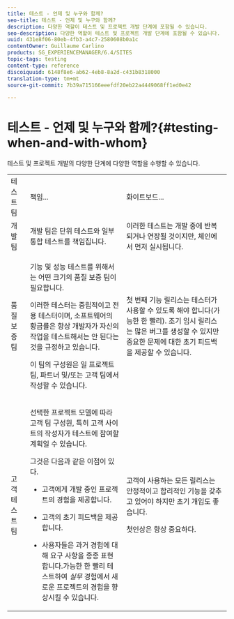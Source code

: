 ```yaml
---
title: 테스트 - 언제 및 누구와 함께?
seo-title: 테스트 - 언제 및 누구와 함께?
description: 다양한 역할이 테스트 및 프로젝트 개발 단계에 포함될 수 있습니다.
seo-description: 다양한 역할이 테스트 및 프로젝트 개발 단계에 포함될 수 있습니다.
uuid: 431e8f06-80eb-4fb3-a4c7-2580608b0a1c
contentOwner: Guillaume Carlino
products: SG_EXPERIENCEMANAGER/6.4/SITES
topic-tags: testing
content-type: reference
discoiquuid: 6148f8e6-ab62-4eb8-8a2d-c431b8318000
translation-type: tm+mt
source-git-commit: 7b39a715166eeefdf20eb22a4449068ff1ed0e42

---
```



# 테스트 - 언제 및 누구와 함께?{#testing-when-and-with-whom}

테스트 및 프로젝트 개발의 다양한 단계에 다양한 역할을 수행할 수 있습니다.

<table> 
 <tbody> 
  <tr> 
   <td>테스트 팀</td> 
   <td>책임... </td> 
   <td>화이트보드...</td> 
  </tr> 
  <tr> 
   <td>개발 팀</td> 
   <td>개발 팀은 단위 테스트와 일부 통합 테스트를 책임집니다.</td> 
   <td>이러한 테스트는 개발 중에 반복되거나 연장될 것이지만, 체인에서 먼저 실시됩니다.</td> 
  </tr> 
  <tr> 
   <td>품질 보증 팀</td> 
   <td><p>기능 및 성능 테스트를 위해서는 어떤 크기의 품질 보증 팀이 필요합니다.</p> <p>이러한 테스터는 중립적이고 전용 테스터이며, 소프트웨어의 황금률은 항상 개발자가 자신의 작업을 테스트해서는 안 된다는 것을 규정하고 있습니다.</p> <p>이 팀의 구성원은 일 프로젝트 팀, 파트너 및/또는 고객 팀에서 작성할 수 있습니다.</p> </td> 
   <td><p>첫 번째 기능 릴리스는 테스터가 사용할 수 있도록 해야 합니다(가능한 한 빨리). 조기 임시 릴리스는 많은 버그를 생성할 수 있지만 중요한 문제에 대한 초기 피드백을 제공할 수 있습니다.</p> </td> 
  </tr> 
  <tr> 
   <td>고객 테스트 팀</td> 
   <td><p>선택한 프로젝트 모델에 따라 고객 팀 구성원, 특히 고객 사이트의 작성자가 테스트에 참여할 계획일 수 있습니다.</p> <p>그것은 다음과 같은 이점이 있다.</p> 
    <ul> 
     <li><p>고객에게 개발 중인 프로젝트의 경험을 제공합니다.</p> </li> 
     <li><p>고객의 초기 피드백을 제공합니다.</p> </li> 
     <li><p>사용자들은 과거 경험에 대해 요구 사항을 종종 표현합니다.가능한 한 빨리 테스트하여 <i>실무</i> 경험에서 새로운 프로젝트의 경험을 향상시킬 수 있습니다.</p> </li> 
    </ul> </td> 
   <td><p>고객이 사용하는 모든 릴리스는 안정적이고 합리적인 기능을 갖추고 있어야 하지만 초기 개입도 좋습니다.</p> <p>첫인상은 항상 중요하다.</p> </td> 
  </tr> 
 </tbody> 
</table>

